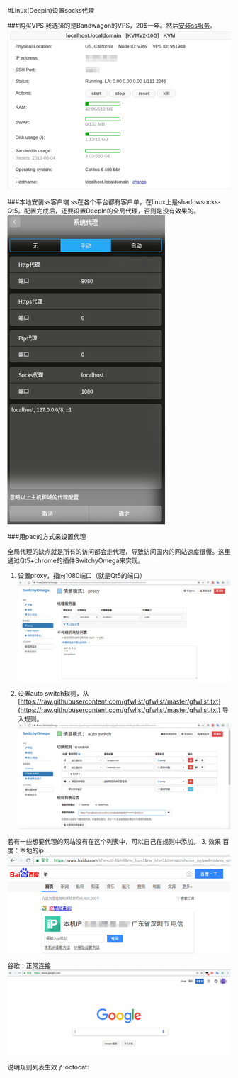 #Linux(Deepin)设置socks代理

###购买VPS
我选择的是Bandwagon的VPS，20$一年。然后[安装ss服务](http://example.com/)。
![bandwagon](image/1.png "bandwagon")

###本地安装ss客户端
ss在各个平台都有客户单，在linux上是shadowsocks-Qt5。配置完成后，还要设置DeepIn的全局代理，否则是没有效果的。
![proxy](image/2.png "proxy")

###用pac的方式来设置代理

 全局代理的缺点就是所有的访问都会走代理，导致访问国内的网站速度很慢。这里通过Qt5+chrome的插件SwitchyOmega来实现。

1. 设置proxy，指向1080端口（就是Qt5的端口）
![3](image/3.png "3")

2. 设置auto switch规则，从[https://raw.githubusercontent.com/gfwlist/gfwlist/master/gfwlist.txt](https://raw.githubusercontent.com/gfwlist/gfwlist/master/gfwlist.txt)
导入规则。
![4](image/4.png "4")

若有一些想要代理的网站没有在这个列表中，可以自己在规则中添加。
3. 效果
百度：本地的ip
![5](image/5.png "5")

谷歌：正常连接
![6](image/6.png "6")

说明规则列表生效了:octocat: